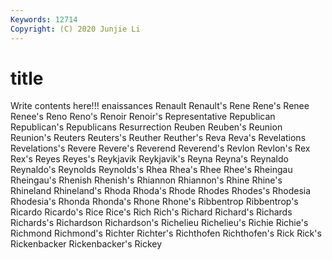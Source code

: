 ```yaml
---
Keywords: 12714
Copyright: (C) 2020 Junjie Li
---
```


# title

Write contents here!!!
enaissances 
Renault 
Renault's 
Rene 
Rene's 
Renee 
Renee's
Reno 
Reno's 
Renoir 
Renoir's 
Representative 
Republican 
Republican's 
Republicans 
Resurrection 
Reuben
Reuben's 
Reunion 
Reunion's 
Reuters 
Reuters's 
Reuther 
Reuther's 
Reva 
Reva's 
Revelations
Revelations's 
Revere 
Revere's 
Reverend 
Reverend's 
Revlon 
Revlon's 
Rex 
Rex's 
Reyes
Reyes's 
Reykjavik 
Reykjavik's 
Reyna 
Reyna's 
Reynaldo 
Reynaldo's 
Reynolds 
Reynolds's 
Rhea
Rhea's 
Rhee 
Rhee's 
Rheingau 
Rheingau's 
Rhenish 
Rhenish's 
Rhiannon 
Rhiannon's 
Rhine
Rhine's 
Rhineland 
Rhineland's 
Rhoda 
Rhoda's 
Rhode 
Rhodes 
Rhodes's 
Rhodesia 
Rhodesia's
Rhonda 
Rhonda's 
Rhone 
Rhone's 
Ribbentrop 
Ribbentrop's 
Ricardo 
Ricardo's 
Rice 
Rice's
Rich 
Rich's 
Richard 
Richard's 
Richards 
Richards's 
Richardson 
Richardson's 
Richelieu 
Richelieu's
Richie 
Richie's 
Richmond 
Richmond's 
Richter 
Richter's 
Richthofen 
Richthofen's 
Rick 
Rick's
Rickenbacker 
Rickenbacker's 
Rickey 
